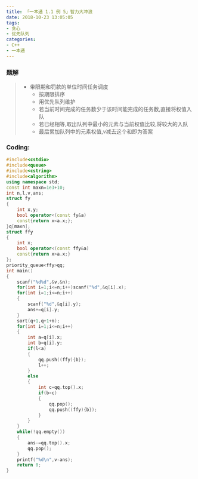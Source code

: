 ```yaml
---
title: 「一本通 1.1 例 5」智力大冲浪
date: 2018-10-23 13:05:05
tags: 
- 贪心
- 优先队列
categories: 
- C++
- 一本通
---
```


### 题解

> - 带限期和罚款的单位时间任务调度
>     - 按期限排序
>  	- 用优先队列维护
>  	- 若当前时间完成的任务数少于该时间能完成的任务数,直接将权值入队
>  	- 若已经相等,取出队列中最小的元素与当前权值比较,将较大的入队
>  	- 最后累加队列中的元素权值,$v$减去这个和即为答案

### Coding:
```cpp
#include<cstdio>
#include<queue>
#include<cstring>
#include<algorithm>
using namespace std;
const int maxn=1e3+10;
int n,l,v,ans;
struct fy
{
	int x,y;
	bool operator<(const fy&a)
	const{return x<a.x;};
}q[maxn];
struct ffy
{
	int x;
	bool operator<(const ffy&a)
	const{return x>a.x;}
};
priority_queue<ffy>qq;
int main()
{
	scanf("%d%d",&v,&n);
	for(int i=1;i<=n;i++)scanf("%d",&q[i].x);
	for(int i=1;i<=n;i++)
	{
		scanf("%d",&q[i].y);
		ans+=q[i].y;
	}
	sort(q+1,q+1+n);
	for(int i=1;i<=n;i++)
	{
		int a=q[i].x;
		int b=q[i].y;
		if(l<a)
		{
			qq.push((ffy){b});
			l++;
		}
		else 
		{
			int c=qq.top().x;
			if(b>c)
			{
				qq.pop();
				qq.push((ffy){b});
			}
		}
	}
	while(!qq.empty())
	{
		ans-=qq.top().x;
		qq.pop();
	}
	printf("%d\n",v-ans);
	return 0;
}
```
